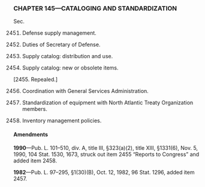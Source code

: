 ### **CHAPTER 145—CATALOGING AND STANDARDIZATION** ###

Sec.

2451. Defense supply management.

2452. Duties of Secretary of Defense.

2453. Supply catalog: distribution and use.

2454. Supply catalog: new or obsolete items.

[2455. Repealed.]

2456. Coordination with General Services Administration.

2457. Standardization of equipment with North Atlantic Treaty Organization members.

2458. Inventory management policies.

#### Amendments ####

**1990**—Pub. L. 101–510, div. A, title III, §323(a)(2), title XIII, §1331(6), Nov. 5, 1990, 104 Stat. 1530, 1673, struck out item 2455 “Reports to Congress” and added item 2458.

**1982**—Pub. L. 97–295, §1(30)(B), Oct. 12, 1982, 96 Stat. 1296, added item 2457.